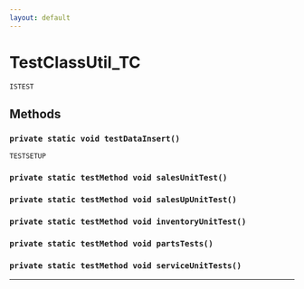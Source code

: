 ```yaml
---
layout: default
---
```

# TestClassUtil_TC

`ISTEST`
## Methods
### `private static void testDataInsert()`

`TESTSETUP`
### `private static testMethod void salesUnitTest()`
### `private static testMethod void salesUpUnitTest()`
### `private static testMethod void inventoryUnitTest()`
### `private static testMethod void partsTests()`
### `private static testMethod void serviceUnitTests()`
---
